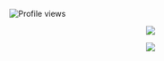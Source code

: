 ![Profile views](https://komarev.com/ghpvc/?username=cupidscharm&color=201818&label=sinners&style=plastic)

<p align="center">
  <img src="https://files.catbox.moe/84wxxv.gif" />
</p>

<p align="center">
  <img src="https://files.catbox.moe/e5yvpq.png" />
</p>

<p align="center"
  

<br>


